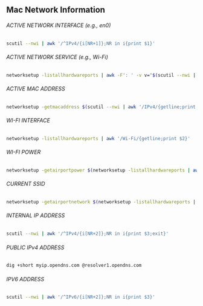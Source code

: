 ## Mac Network Information

###### ACTIVE NETWORK INTERFACE (e.g., en0)
```bash
scutil --nwi | awk '/^IPv4/{i[NR+1]};NR in i{print $1}'
```

###### ACTIVE NETWORK SERVICE (e.g., Wi-Fi)
```bash
networksetup -listallhardwareports | awk -F': ' -v v="$(scutil --nwi | awk '/^IPv4/{i[NR+1]};NR in i{print $1}')" '$0~v{print a}{a=$NF}'
```

###### ACTIVE MAC ADDRESS
```bash
networksetup -getmacaddress $(scutil --nwi | awk '/IPv4/{getline;print $1;exit}') | awk '{print $3}'
```

###### WI-FI INTERFACE
```bash
networksetup -listallhardwareports | awk '/Wi-Fi/{getline;print $2}'
```

###### WI-FI POWER
```bash
networksetup -getairportpower $(networksetup -listallhardwareports | awk -F': ' '/Wi-Fi/{getline;print $2}') | awk '{print $NF}'
```

###### CURRENT SSID
```bash
networksetup -getairportnetwork $(networksetup -listallhardwareports | awk -F': ' '/Wi-Fi/{getline;print $2}') 2>/dev/null | awk -F': ' '{print $NF}'
```

###### INTERNAL IP ADDRESS
```bash
scutil --nwi | awk '/^IPv4/{i[NR+2]};NR in i{print $3;exit}'
```

###### PUBLIC IPv4 ADDRESS
```bash
dig +short myip.opendns.com @resolver1.opendns.com
```

###### IPV6 ADDRESS
```bash
scutil --nwi | awk '/^IPv6/{i[NR+2]};NR in i{print $3}'
```
